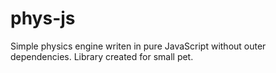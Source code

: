 # phys-js

Simple physics engine writen in pure JavaScript without outer dependencies. Library created for small pet.